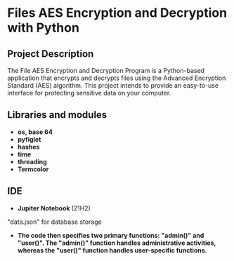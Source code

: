 <h1>Files AES Encryption and Decryption with Python</h1>

<h2> Project Description</h2>
The File AES Encryption and Decryption Program is a Python-based application that encrypts and decrypts files using the Advanced Encryption Standard (AES) algorithm. This project intends to provide an easy-to-use interface for protecting sensitive data on your computer. 


<br />


<h2>Libraries and modules </h2>

- <b>os, base 64</b> 
- <b>pyfiglet</b>
- <b>hashes</b> 
- <b>time</b>
- <b>threading </b>
- <b>Termcolor</b>



<h2>IDE </h2>

- <b>Jupiter Notebook </b> (21H2)


"data.json" for database storage</b>

- <b> The code then specifies two primary functions: &quot;admin()&quot; and
"user()". The "admin()" function handles administrative activities, whereas the "user()" function
handles user-specific functions.</b>

<!--
 ```diff
- text in red
+ text in green
! text in orange
# text in gray
@@ text in purple (and bold)@@
```
--!>
